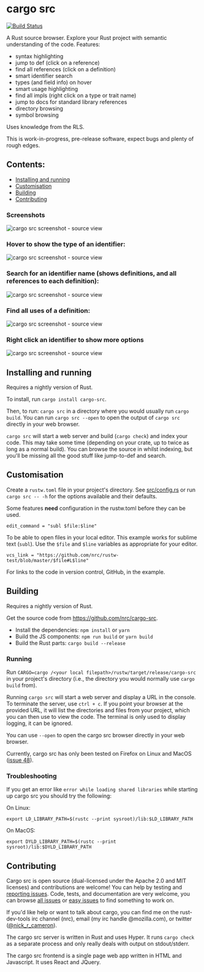 # cargo src

[![Build Status](https://travis-ci.org/nrc/cargo-src.svg?branch=master)](https://travis-ci.org/nrc/cargo-src)

A Rust source browser. Explore your Rust project with semantic understanding of
the code. Features:

* syntax highlighting
* jump to def (click on a reference)
* find all references (click on a definition)
* smart identifier search
* types (and field info) on hover
* smart usage highlighting
* find all impls (right click on a type or trait name)
* jump to docs for standard library references
* directory browsing
* symbol browsing

Uses knowledge from the RLS.

This is work-in-progress, pre-release software, expect bugs and plenty of rough
edges.

## Contents:

* [Installing and running](#installing)
* [Customisation](#customisation)
* [Building](#building)
* [Contributing](#contributing)

### Screenshots

![cargo src screenshot - source view](overview.png)

### Hover to show the type of an identifier:

![cargo src screenshot - source view](type-on-hover.png)

### Search for an identifier name (shows definitions, and all references to each definition):

![cargo src screenshot - source view](ident-search.png)

### Find all uses of a definition:

![cargo src screenshot - source view](find-all-uses.png)

### Right click an identifier to show more options

![cargo src screenshot - source view](right-click.png)


## <a id="installing"></a> Installing and running

Requires a nightly version of Rust.

To install, run `cargo install cargo-src`.

Then, to run: `cargo src` in a directory where you would usually run `cargo build`.
You can run `cargo src --open` to open the output of `cargo src` directly in your
web browser.

`cargo src` will start a web server and build (`cargo check`) and index your code.
This may take some time (depending on your crate, up to twice as long as a normal
build). You can browse the source in whilst indexing, but you'll be missing all
the good stuff like jump-to-def and search.


## <a id="customisation"></a> Customisation

Create a `rustw.toml` file in your project's directory. See [src/config.rs](src/config.rs)
or run `cargo src -- -h` for the options available and their defaults.

Some features **need** configuration in the rustw.toml before they can be
used.

```
edit_command = "subl $file:$line"
```

To be able to open files in your local editor. This example works for sublime
text (`subl`). Use the `$file` and `$line` variables as appropriate for your
editor.

```
vcs_link = "https://github.com/nrc/rustw-test/blob/master/$file#L$line"
```

For links to the code in version control, GitHub, in the example.


## <a id="building"></a> Building

Requires a nightly version of Rust.

Get the source code from https://github.com/nrc/cargo-src.

* Install the dependencies: `npm install` or `yarn`
* Build the JS components: `npm run build` or `yarn build`
* Build the Rust parts: `cargo build --release`

### Running

Run `CARGO=cargo /<your local filepath>/rustw/target/release/cargo-src` in your
project's directory (i.e., the directory you would normally use `cargo build`
from).

Running `cargo src` will start a web server and display a URL in the console. To
terminate the server, use `ctrl + c`. If you point your browser at the provided
URL, it will list the directories and files from your project, which you can then
use to view the code. The terminal is only used to display logging, it can
be ignored.

You can use `--open` to open the cargo src browser directly in your web browser.

Currently, cargo src has only been tested on Firefox on Linux and MacOS
([issue 48](https://github.com/nrc/cargo-src/issues/48)).


### Troubleshooting

If you get an error like `error while loading shared libraries` while starting
up cargo src you should try the following:

On Linux:

```
export LD_LIBRARY_PATH=$(rustc --print sysroot)/lib:$LD_LIBRARY_PATH
```

On MacOS:

```
export DYLD_LIBRARY_PATH=$(rustc --print sysroot)/lib:$DYLD_LIBRARY_PATH
```

## <a id="contributing"></a> Contributing

Cargo src is open source (dual-licensed under the Apache 2.0 and MIT licenses)
and contributions are welcome! You can help by testing and
[reporting issues](https://github.com/nrc/cargo-src/issues/new). Code, tests, and
documentation are very welcome, you can browse [all issues](https://github.com/nrc/cargo-src/issues)
or [easy issues](https://github.com/nrc/cargo-src/issues?q=is%3Aopen+is%3Aissue+label%3Aeasy)
to find something to work on.

If you'd like help or want to talk about cargo, you can find me on the
rust-dev-tools irc channel (nrc), email (my irc handle @mozilla.com), or
twitter ([@nick_r_cameron](https://twitter.com/nick_r_cameron)).

The cargo src server is written in Rust and uses Hyper. It runs `cargo check` as
a separate process and only really deals with output on stdout/stderr.

The cargo src frontend is a single page web app written in HTML and Javascript. It
uses React and JQuery.
